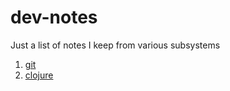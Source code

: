 # dev-notes
Just a list of notes I keep from various subsystems

1. [git](git-notes.md)
1. [clojure](clojure-notes.md)

